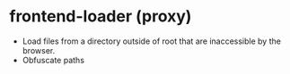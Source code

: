 # frontend-loader (proxy)
* Load files from a directory outside of root that are inaccessible by the browser.
* Obfuscate paths


